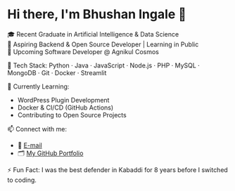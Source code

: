 # Hi there, I'm Bhushan Ingale 👋

🎓 Recent Graduate in Artificial Intelligence & Data Science  
🚀 Aspiring Backend & Open Source Developer | Learning in Public  
💼 Upcoming Software Developer @ Agnikul Cosmos

🔧 Tech Stack:
Python · Java · JavaScript · Node.js · PHP · MySQL · MongoDB · Git · Docker · Streamlit

🧠 Currently Learning:
- WordPress Plugin Development
- Docker & CI/CD (GitHub Actions)
- Contributing to Open Source Projects

📫 Connect with me:
- 💌 [E-mail](ingalebhushan18@gmail.com)
- 🗂️ [My GitHub Portfolio](https://github.com/ingalebhushan)

⚡ Fun Fact: I was the best defender in Kabaddi for 8 years before I switched to coding.
